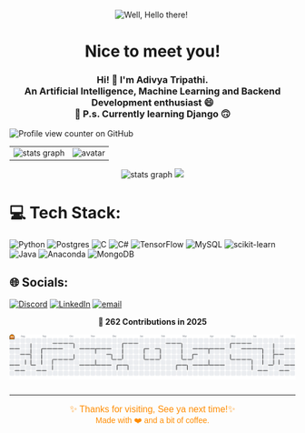 <p align="center">
  <img src="assets/Gif2.gif" alt="Well, Hello there!" width="1200" />
  <img height="20" />
</p>
<h1 align="center">Nice to meet you!</h1>
<h3 align="center"><b>Hi! 👋 I'm Adivya Tripathi.</b><br> An <b>Artificial Intelligence</b>, <b>Machine Learning</b> and <b>Backend Development</b> enthusiast 😄<br/>
🌱 P.s. Currently learning Django 🙃</h3>

![Profile view counter on GitHub](https://komarev.com/ghpvc/?username=UnitivePluto1)
<div align="center">
  <table>
    <tr>
      <td>
        <img src="https://github-readme-stats.vercel.app/api?username=UnitivePluto1&hide_title=false&hide_rank=false&show_icons=true&include_all_commits=true&count_private=true&disable_animations=false&theme=synthwave&locale=en&hide_border=false&cache_bust=1" height="150" alt="stats graph" />
      </td>
      <td>
        <img src="https://i.pinimg.com/736x/33/aa/de/33aade5720bba354fbf841a9b780709a.jpg" height="150" alt="avatar" />
      </td>
    </tr>
  </table>
</div>

<div align="center" >
  <img src="https://github-readme-stats.vercel.app/api?username=UnitivePluto1&hide_title=false&hide_rank=false&show_icons=true&include_all_commits=true&count_private=true&disable_animations=false&theme=synthwave&locale=en&hide_border=false&cache_bust=1" height="150" alt="stats graph"  />
  <img height="20" src="https://i.pinimg.com/736x/33/aa/de/33aade5720bba354fbf841a9b780709a.jpg"  />
</div>

# 💻 Tech Stack:
![Python](https://img.shields.io/badge/python-3670A0?style=flat&logo=python&logoColor=ffdd54) 
![Postgres](https://img.shields.io/badge/postgres-%23316192.svg?style=flat&logo=postgresql&logoColor=white) 
![C](https://img.shields.io/badge/c-%2300599C.svg?style=flat&logo=c&logoColor=white) 
![C#](https://img.shields.io/badge/c%23-%23239120.svg?style=flat&logo=csharp&logoColor=white) 
![TensorFlow](https://img.shields.io/badge/TensorFlow-%23FF6F00.svg?style=flat&logo=TensorFlow&logoColor=white) 
![MySQL](https://img.shields.io/badge/mysql-4479A1.svg?style=flat&logo=mysql&logoColor=white) 
![scikit-learn](https://img.shields.io/badge/scikit--learn-%23F7931E.svg?style=flat&logo=scikit-learn&logoColor=white) 
![Java](https://img.shields.io/badge/java-%23ED8B00.svg?style=flat&logo=openjdk&logoColor=white) 
![Anaconda](https://img.shields.io/badge/Anaconda-%2344A833.svg?style=flat&logo=anaconda&logoColor=white) 
![MongoDB](https://img.shields.io/badge/MongoDB-%234ea94b.svg?style=flat&logo=mongodb&logoColor=white)


## 🌐 Socials:
[![Discord](https://img.shields.io/badge/Discord-%237289DA.svg?logo=discord&logoColor=white)](https://discord.gg/unitivepluto659) 
[![LinkedIn](https://img.shields.io/badge/LinkedIn-%230077B5.svg?logo=linkedin&logoColor=white)](https://linkedin.com/in/adivya-tripathi-6419b628a/) 
[![email](https://img.shields.io/badge/Email-D14836?logo=gmail&logoColor=white)](mailto:adivyatripathi93@gmail.com) 


<p align="center">
  <strong>🐍 262 Contributions in 2025</strong>
</p>
<picture>
  <source media="(prefers-color-scheme: dark)" srcset="https://raw.githubusercontent.com/UnitivePluto1/UnitivePluto1/output/pacman-contribution-graph-dark.svg">
  <source media="(prefers-color-scheme: light)" srcset="https://raw.githubusercontent.com/UnitivePluto1/UnitivePluto1/output/pacman-contribution-graph.svg">
  <img alt="pacman contribution graph" src="https://raw.githubusercontent.com/UnitivePluto1/UnitivePluto1/output/pacman-contribution-graph.svg">
</picture>

###

<hr />

<p align="center" style="color:#ff8c00; font-family: 'Orbitron', sans-serif; font-size: 16px;">
  ✨ Thanks for visiting, See ya next time!✨<br/>
  <span style="font-size:14px;">Made with ❤️ and a bit of coffee.</span>
</p>

